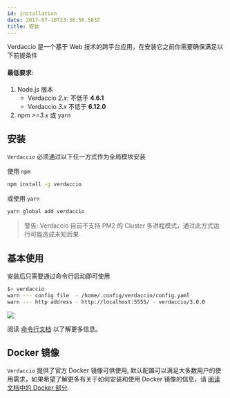 ```yaml
---
id: installation
date: 2017-07-10T23:36:56.503Z
title: 安装
---
```

Verdaccio 是一个基于 Web 技术的跨平台应用，在安装它之前你需要确保满足以下前提条件

#### 最低要求:

1. Node.js 版本 
    - Verdaccio *2.x*: 不低于 **4.6.1**
    - Verdaccio *3.x* 不低于 **6.12.0**
2. npm *>=3.x* 或 yarn

## 安装

`Verdaccio` 必须通过以下任一方式作为全局模块安装

使用 `npm`

```bash
npm install -g verdaccio
```

或使用 `yarn`

```bash
yarn global add verdaccio
```

> 警告: Verdaccio 目前不支持 PM2 的 Cluster 多进程模式，通过此方式运行可能造成未知后果

## 基本使用

安装后只需要通过命令行启动即可使用

```bash
$> verdaccio
warn --- config file  - /home/.config/verdaccio/config.yaml
warn --- http address - http://localhost:5555/ - verdaccio/3.0.0
```

![](https://cdn-images-1.medium.com/max/720/1*jDHnZ7_68u5s1lFK2cygnA.gif)

阅读 [命令行文档](cli.md) 以了解更多信息。

## Docker 镜像

`Verdaccio` 提供了官方 Docker 镜像可供使用, 默认配置可以满足大多数用户的使用需求，如果希望了解更多有关于如何安装和使用 Docker 镜像的信息，请 [阅读文档中的 Docker 部分](docker.md).
